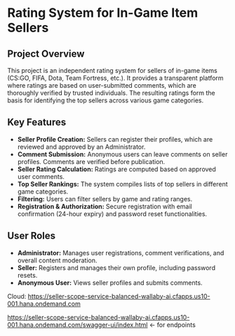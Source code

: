 # Rating System for In-Game Item Sellers
## Project Overview

This project is an independent rating system for sellers of in-game items (CS:GO, FIFA, Dota, Team Fortress, etc.). It provides a transparent platform where ratings are based on user-submitted comments, which are thoroughly verified by trusted individuals. The resulting ratings form the basis for identifying the top sellers across various game categories.

## Key Features

- **Seller Profile Creation:** Sellers can register their profiles, which are reviewed and approved by an Administrator.
- **Comment Submission:** Anonymous users can leave comments on seller profiles. Comments are verified before publication.
- **Seller Rating Calculation:** Ratings are computed based on approved user comments.
- **Top Seller Rankings:** The system compiles lists of top sellers in different game categories.
- **Filtering:** Users can filter sellers by game and rating ranges.
- **Registration & Authorization:** Secure registration with email confirmation (24-hour expiry) and password reset functionalities.

## User Roles

- **Administrator:** Manages user registrations, comment verifications, and overall content moderation.
- **Seller:** Registers and manages their own profile, including password resets.
- **Anonymous User:** Views seller profiles and submits comments.


Cloud:
https://seller-scope-service-balanced-wallaby-ai.cfapps.us10-001.hana.ondemand.com

https://seller-scope-service-balanced-wallaby-ai.cfapps.us10-001.hana.ondemand.com/swagger-ui/index.html <- for endpoints

